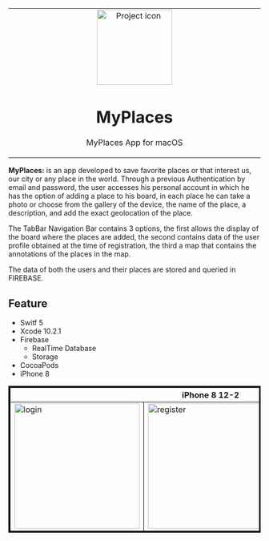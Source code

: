 <table align="center"><tr><td align="center" width="9999">
<img src="https://user-images.githubusercontent.com/10947013/57033303-e19d2f80-6c4c-11e9-8548-8afa9d734957.png" align="center" width="150" alt="Project icon">

# MyPlaces

MyPlaces App for macOS
</td></tr></table>

<strong>MyPlaces:</strong> is an app developed to save favorite places or that interest us, our city or any place in the world.
Through a previous Authentication by email and password, the user accesses his personal account in which he has the option of adding a place to his board, in each place he can take a photo or choose from the gallery of the device, the name of the place, a description, and add the exact geolocation of the place.

The TabBar Navigation Bar contains 3 options, the first allows the display of the board where the places are added, the second contains data of the user profile obtained at the time of registration, the third a map that contains the annotations of the places in the map.

The data of both the users and their places are stored and queried in FIREBASE.

## Feature


- Switf 5
- Xcode 10.2.1
- Firebase
    - RealTime Database
    - Storage
- CocoaPods
- iPhone 8

<table border="3" bordercolor="black" align="center">
    <tr>
        <th colspan="3">iPhone 8 12-2 </th> 
    </tr>
    <tr>
        <td><img src="https://user-images.githubusercontent.com/10947013/57152104-d07e2b00-6dd2-11e9-90b0-2255f24a52f5.png"             width="250" alt="login"></td>
        <td><img src="https://user-images.githubusercontent.com/10947013/57152069-bba19780-6dd2-11e9-87ca-1292e252e758.png"             width="250" alt="register"></td>
        <td><img src="https://user-images.githubusercontent.com/10947013/57151966-7da47380-6dd2-11e9-92b0-aee2edb1fb70.png"              width="250" alt="profile"></td>      
    </tr>
</table>

